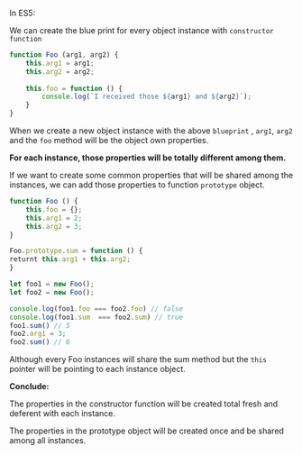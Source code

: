 In ES5:

We can create the blue print for every object instance with `constructor function`

```js
function Foo (arg1, arg2) {
    this.arg1 = arg1;
    this.arg2 = arg2;
    
    this.foo = function () {
        console.log(`I received those ${arg1} and ${arg2}`);
    }
}
```

When we create a new object instance with the above `blueprint` , `arg1`, `arg2` and the `foo` method will be the object own properties. 

**For each instance, those properties will be totally different among them.**

If we want to create some common properties that will be shared among the instances, we can add those properties to function `prototype` object.

```js
function Foo () { 
  	this.foo = {};
    this.arg1 = 2;
    this.arg2 = 3;
}

Foo.prototype.sum = function () {
returnt this.arg1 + this.arg2;
}

let foo1 = new Foo();
let foo2 = new Foo();

console.log(foo1.foo === foo2.foo) // false
console.log(foo1.sum  === foo2.sum) // true
foo1.sum() // 5
foo2.arg1 = 3;
foo2.sum() // 6
```

Although every Foo instances will share the sum method but the `this` pointer will be pointing to each instance object.

**Conclude:**

The properties in the constructor function will be created total fresh and deferent with each instance. 

The properties in the prototype object will be created once and be shared among all instances.



